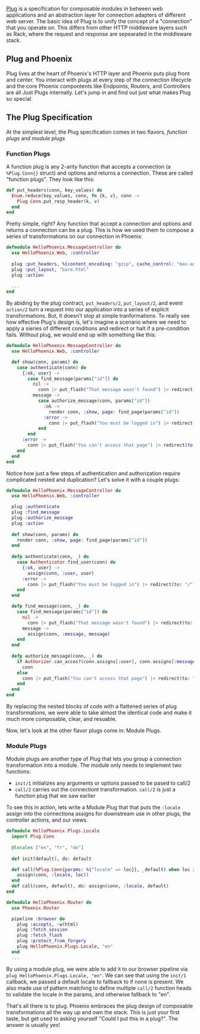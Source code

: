 [Plug](https://github.com/elixir-lang/plug) is a specification for composable modules in between web applications and an abstraction layer for connection adapters of different web server. The basic idea of Plug is to unify the concept of a "connection" that you operate on. This differs from other HTTP middleware layers such as Rack, where the request and response are sepearated in the middleware stack.

## Plug and Phoenix
Plug lives at the heart of Phoenix's HTTP layer and Phoenix puts plug front and center. You interact with plugs at every step of the connection lifecycle and the core Phoenix compontents like Endpoints, Routers, and Controllers are all Just Plugs internally. Let's jump in and find out just what makes Plug so special. 


## The Plug Specification

At the simplest level, the Plug specification comes in two flavors, *function plugs* and *module plugs*

### Function Plugs
A function plug is any 2-arity function that accepts a connection (a `%Plug.Conn{}` struct) and options and returns a connection. These are called "function plugs". They look like this:

```elixir
def put_headers(conn, key_values) do
  Enum.reduce(key_values, conn, fn {k, v}, conn ->
    Plug.Conn.put_resp_header(k, v)
  end
end
```

Pretty simple, right? Any function that accept a connection and options and returns a connection can be a plug. This is how we used them to compose a series of transformations on our connection in Phoenix:

```elixir
defmodule HelloPhoenix.MessageController do
  use HelloPhoenix.Web, :controller
  
  plug :put_headers, %{content_encoding: "gzip", cache_control: "max-age=3600"}
  plug :put_layout, "bare.html"
  plug :action
  
  ...
end
```

By abiding by the plug contract, `put_headers/2`, `put_layout/2`, and event `action/2` turn a request into our application into a series of explicit transformations. But, It doesn't stop at simple tranformations. To really see how effective Plug's design is, let's imagine a scenario where we need to apply a sieries of different conditions and redirect or halt if a pre-condition fails. Without plug, we would end up with something like this:

```elixir
defmodule HelloPhoenix.MessageController do
  use HelloPhoenix.Web, :controller

  def show(conn, params) do
    case authenticate(conn) do
      {:ok, user} ->
        case find_message(params["id"]) do
          nil -> 
            conn |> put_flash("That message wasn't found") |> redirect(to: "/")
          message -> 
            case authorize_message(conn, params["id"])
              :ok -> 
                render conn, :show, page: find_page(params["id"])
              :error ->
                conn |> put_flash("You must be logged in") |> redirect(to: "/")
            end
        end
      :error ->
        conn |> put_flash("You can't access that page") |> redirect(to: "/")
    end
  end
end
```

Notice how just a few steps of authentication and authorization require complicated nested and duplication? Let's solve it with a couple plugs:

```elixir
defmodule HelloPhoenix.MessageController do
  use HelloPhoenix.Web, :controller

  plug :authenticate
  plug :find_message
  plug :authorize_message
  plug :action
  
  def show(conn, params) do
    render conn, :show, page: find_page(params["id"])
  end
  
  defp authenticate(conn, _) do
    case Authenticator.find_user(conn) do
      {:ok, user} ->
        assign(conn, :user, user)
      :error ->
        conn |> put_flash("You must be logged in") |> redirect(to: "/") |> halt
    end
  end

  defp find_message(conn, _) do  
    case find_message(params["id"]) do
      nil -> 
        conn |> put_flash("That message wasn't found") |> redirect(to: "/") |> halt
      message ->
        assign(conn, :message, message)
    end
  end
  
  defp authorize_message(conn, _) do
    if Authorizer.can_acces?(conn.assigns[:user], conn.assigns[:message]) do
      conn
    else
      conn |> put_flash("You can't access that page") |> redirect(to: "/") |> halt
    end
  end
end
```

By replacing the nested blocks of code with a flattened series of plug transformations, we were able to take almost the identical code and make it much more composable, clear, and resuable.

Now, let's look at the other flavor plugs come in: Module Plugs.

### Module Plugs

Module plugs are another type of Plug that lets you group a connection transformation into a module. The module only needs to implement two functions:

- `init/1` initializes any arguments or options passed to be pased to call/2
- `call/2` carries out the connectiont transformation. `call/2` is just a function plug that we saw earlier


To see this in action, lets write a Module Plug that that puts the `:locale` assign into the connectiona assigns for downstream use in other plugs, the controller actions, and our views.

```elixir
defmodule HelloPhoenix.Plugs.Locale
  import Plug.Conn
  
  @locales ["en", "fr", "de"]
  
  def init(default), do: default

  def call(%Plug.Conn{params: %{"locale" => loc}}, _default) when loc in @locales
    assign(conn, :locale, loc))
  end
  def call(conn, default), do: assign(conn, :locale, default)
end

defmodule HelloPhoenix.Router do
  use Phoenix.Router

  pipeline :browser do
    plug :accepts, ~w(html)
    plug :fetch_session
    plug :fetch_flash
    plug :protect_from_forgery
    plug HelloPhoenix.Plugs.Locale, "en"
  end
  ...
```

By using a module plug, we were able to add it to our browser pipeline via `plug HelloPhoenix.Plugs.Locale, "en"`. We can see that using the `init/1` callback, we passed a default locale to fallback to if none is present. We also made use of pattern matching to define multiple `call/2` function heads to validate the locale in the params, and otherwise fallback to "en". 

That's all there is to plug. Phoenix embraces the plug design of composable transformations all the way up and own the stack. This is just your first taste, but get used to asking yourself "Could I put this in a plug?". The answer is usually yes!




